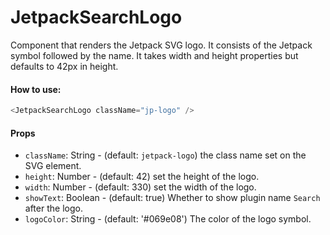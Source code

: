 JetpackSearchLogo
========

Component that renders the Jetpack SVG logo.
It consists of the Jetpack symbol followed by the name.
It takes width and height properties but defaults to 42px in height.

#### How to use:

```js
<JetpackSearchLogo className="jp-logo" />
```

#### Props

* `className`: String - (default: `jetpack-logo`) the class name set on the SVG element.
* `height`: Number - (default: 42) set the height of the logo.
* `width`: Number - (default: 330) set the width of the logo.
* `showText`: Boolean - (default: true) Whether to show plugin name `Search` after the logo.
* `logoColor`: String - (default: '#069e08') The color of the logo symbol.